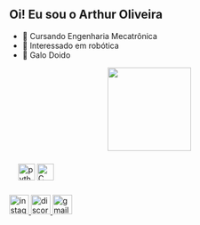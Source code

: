 ## Oi! Eu sou o Arthur Oliveira


- 📖 Cursando Engenharia Mecatrônica
- 🤖 Interessado em robótica
- 🐓 Galo Doido
<div align="center">
  <img height="150" src=https://media.giphy.com/media/v1.Y2lkPTc5MGI3NjExNWs5Z3lucHc3bXhyZnpqemt3eHhnN3JvZTFvNWUzaHdpcno0ejZueSZlcD12MV9naWZzX3NlYXJjaCZjdD1n/3o7TKpVj5lCPd3CtPi/giphy.gif  />
</div>

###

<div align="left">
  <img width="12" />
  <img src="https://cdn.jsdelivr.net/gh/devicons/devicon/icons/python/python-original.svg" height="30" alt="python logo"  />
  <img src="https://cdn.jsdelivr.net/gh/devicons/devicon@latest/icons/c/c-original.svg" height="30" alt="C logo"  />       
  <img width="12" />
</div>

###

<div align="left">
  <a href="https://www.instagram.com/_arthuroliveir/?next=%2F" target="_blank"><img src="https://img.shields.io/static/v1?message=Instagram&logo=instagram&label=&color=E4405F&logoColor=white&labelColor=&style=for-the-badge" height="35" alt="instagram logo"  />
  <img src="https://img.shields.io/static/v1?message=Discord&logo=discord&label=&color=7289DA&logoColor=white&labelColor=&style=for-the-badge" height="35" alt="discord logo"  />
  <img src="https://img.shields.io/static/v1?message=Gmail&logo=gmail&label=&color=D14836&logoColor=white&labelColor=&style=for-the-badge" height="35" alt="gmail logo"  />
</div>

###
